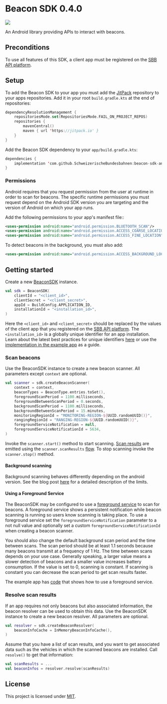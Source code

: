 # Beacon SDK 0.4.0

[![](https://jitpack.io/v/SchweizerischeBundesbahnen/beacon-sdk-android.svg)](https://jitpack.io/#SchweizerischeBundesbahnen/beacon-sdk-android)

An Android library providing APIs to interact with beacons.



## Preconditions

To use all features of this SDK, a client app must be registered on the [SBB API platform][2].



## Setup

To add the Beacon SDK to your app you must add the [JitPack][9] repository to your apps repositories. Add it in your 
root `build.gradle.kts` at the end of repositories:

``` kotlin                     
dependencyResolutionManagement {
    repositoriesMode.set(RepositoriesMode.FAIL_ON_PROJECT_REPOS)
    repositories {
        mavenCentral()
        maven { url 'https://jitpack.io' }
    }
}
```

Add the Beacon SDK dependency to your `app/build.gradle.kts`:

``` kotlin                     
dependencies {
    implementation 'com.github.SchweizerischeBundesbahnen:beacon-sdk-android:{latest-release}'
}
```

### Permissions

Android requires that you request permission from the user at runtime in order to scan for beacons. The specific 
runtime permissions you must request depend on the Android SDK version you are targeting and the version of Android on 
which your app runs.

Add the following permissions to your app's manifest file::

``` xml                     
<uses-permission android:name="android.permission.BLUETOOTH_SCAN"/>
<uses-permission android:name="android.permission.ACCESS_COARSE_LOCATION"/>
<uses-permission android:name="android.permission.ACCESS_FINE_LOCATION"/>
```

To detect beacons in the background, you must also add:

``` xml
<uses-permission android:name="android.permission.ACCESS_BACKGROUND_LOCATION"/>
```



## Getting started

Create a new [BeaconSDK][900] instance.

```kotlin
val sdk = BeaconSDK(
    clientId = "<client_id>",
    clientSecret = "<client_secret>",
    appId = BuildConfig.APPLICATION_ID,
    installationId = "<installation_id>",
)
```

Here the `<client_id>` and `<client_secret>` should be replaced by the values of the client app that you registered on 
the [SBB API platform][2]. The `<installation_id>` is a globally unique identifier for an app installation. Learn about 
the latest best practices for unique identifiers [here][5] or use the [implementation in the example app][801] as a 
guide.

### Scan beacons

Use the BeaconSDK instance to create a new beacon scanner. All parameters except `context` are optional.

```kotlin
val scanner = sdk.createBeaconScanner(
    context = context,
    beaconTypes = BeaconType.entries.toSet(),
    foregroundScanPeriod = 1100.milliseconds,
    foregroundBetweenScanPeriod = 0.seconds,
    backgroundScanPeriod = 1100.milliseconds,
    backgroundBetweenScanPeriod = 15.minutes,
    monitoringRegionId = "MONITORING-REGION-${UUID.randomUUID()}",
    rangingRegionId = "RANGING-REGION-${UUID.randomUUID()}",
    foregroundServiceNotification = null,
    foregroundServiceNotificationId = 5634,
)
```

Invoke the `scanner.start()` method to start scanning. [Scan results][901] are emitted using the 
`scanner.scanResults` [flow][8]. To stop scanning invoke the `scanner.stop()` method. 

#### Background scanning

Background scanning behaves differently depending on the android version. See the blog post [here][6] for a detailed 
description of the limits.

#### Using a Foreground Service

The BeaconSDK may be configured to use a [foreground service][7] to scan for beacons. A foreground service shows a 
persistent notification while beacon scanning is running so users know scanning is taking place. To use a foreground
service set the `foregroundServiceNotification` parameter to a not null value and optionally set a custom 
`foregroundServiceNotificationId` when creating a beacon scanner.

You should also change the default background scan period and the time between scans. The scan period should be at 
least 1.1 seconds because many beacons transmit at a frequency of 1 Hz. The time between scans depends on your use 
case. Generally speaking, a larger value means a slower detection of beacons and a smaller value increases battery 
consumption. If the value is set to 0, scanning is constant. If scanning is constant you can decrease the scan period 
to get scan results faster.

The example app has [code][802] that shows how to use a foreground service.

### Resolve scan results

If an app requires not only beacons but also associated information, the beacon resolver can be used to obtain this 
data. Use the BeaconSDK instance to create a new beacon resolver. All parameters are optional.

```kotlin
val resolver = sdk.createBeaconResolver(
    beaconInfoCache = InMemoryBeaconInfoCache(),
)
```

Assume that you have a list of scan results, and you want to get associated data such as the vehicles in which the 
scanned beacons are installed. Call `resolve()` to get that information:

```kotlin
val scanResults = ...
val beaconInfos = resolver.resolve(scanResults)
```



## License

This project is licensed under [MIT](LICENSE.md).



[2]: https://developer.sbb.ch/apis/beacon
[3]: https://developer.android.com/develop/connectivity/bluetooth/bt-permissions
[4]: https://developer.android.com/develop/sensors-and-location/location/permissions#request-background-location
[5]: https://developer.android.com/training/articles/user-data-ids
[6]: http://www.davidgyoungtech.com/2017/08/07/beacon-detection-with-android-8
[7]: https://developer.android.com/develop/background-work/services/foreground-services
[8]: https://kotlinlang.org/docs/flow.html
[9]: https://jitpack.io/

[800]: example
[801]: example/src/main/java/ch/allianceswisspass/beaconsdk/example/Installation.kt
[802]: example/src/main/java/ch/allianceswisspass/beaconsdk/example/di/BeaconSDKModule.kt

[900]: beacon-sdk/src/main/kotlin/ch/allianceswisspass/beaconsdk/BeaconSDK.kt
[901]: beacon-sdk/src/main/kotlin/ch/allianceswisspass/beaconsdk/scanner/ScanResult.kt
